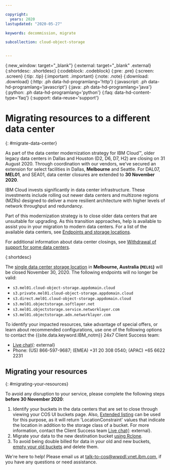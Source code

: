 ```yaml
---

copyright:
  years: 2020
lastupdated: "2020-05-27"

keywords: decommission, migrate

subcollection: cloud-object-storage


---
```

{:new_window: target="_blank"}
{:external: target="_blank" .external}
{:shortdesc: .shortdesc}
{:codeblock: .codeblock}
{:pre: .pre}
{:screen: .screen}
{:tip: .tip}
{:important: .important}
{:note: .note}
{:download: .download} 
{:http: .ph data-hd-programlang='http'} 
{:javascript: .ph data-hd-programlang='javascript'} 
{:java: .ph data-hd-programlang='java'} 
{:python: .ph data-hd-programlang='python'}
{:faq: data-hd-content-type='faq'}
{:support: data-reuse='support'}

# Migrating resources to a different data center
{: #migrate-data-center}

As part of the data center modernization strategy for IBM Cloud™, older legacy data centers in Dallas and Houston (D2, D6, D7, H2) are closing on 31 August 2020. Through coordination with our vendors, we’ve secured an extension for select facilities in Dallas, **Melbourne** and Seattle. For DAL07, **MEL01**, and SEA01, data center closures are extended to **30 November 2020**.

IBM Cloud invests significantly in data center infrastructure. These investments include rolling out newer data centers and multizone regions (MZRs) designed to deliver a more resilient architecture with higher levels of network throughput and redundancy. 

Part of this modernization strategy is to close older data centers that are unsuitable for upgrading. As this transition approaches, help is available to assist you in your migration to modern data centers. For a list of the available data centers, see [Endpoints and storage locations](/docs/services/cloud-object-storage?topic=cloud-object-storage-endpoints).

For additional information about data center closings, see [Withdrawal of support for some data centers](/docs/get-support?topic=get-support-dc-migrate). 

{:shortdesc}

The [single data center storage location](/docs/cloud-object-storage?topic=cloud-object-storage-endpoints#endpoints-zone) in **Melbourne, Australia (`MEL01`)** will be closed November 30, 2020. The following endpoints will no longer be valid:

- `s3.mel01.cloud-object-storage.appdomain.cloud`
- `s3.private.mel01.cloud-object-storage.appdomain.cloud`
- `s3.direct.mel01.cloud-object-storage.appdomain.cloud`
- `s3.mel01.objectstorage.softlayer.net`
- `s3.mel01.objectstorage.service.networklayer.com`
- `s3.mel01.objectstorage.adn.networklayer.com`


To identify your impacted resources, take advantage of special offers, or learn about recommended configurations, use one of the following options to contact the {{site.data.keyword.IBM_notm}} 24x7 Client Success team: 
  * [Live chat](https://www.ibm.com/cloud/data-centers/?focusArea=WCP%20-%20Pooled%20CSM&contactmodule){: external}
  * Phone: (US) 866-597-9687; (EMEA) +31 20 308 0540; (APAC) +65 6622 2231


## Migrating your resources
{: #migrating-your-resources}
 
To avoid any disruption to your service, please complete the following steps **before 30 November 2020**: 

1. Identify your buckets in the data centers that are set to close through viewing your COS UI buckets page. Also, [Extended listing](/docs/cloud-object-storage?topic=cloud-object-storage-compatibility-api-bucket-operations#compatibility-api-list-buckets-extended) can be used for this purpose, as it will return 'LocationConstraint' values that indicate the location in addition to the storage class of a bucket. For more information, contact the Client Success team [Live chat](https://www.ibm.com/cloud/data-centers/?focusArea=WCP%20-%20Pooled%20CSM&contactmodule){: external}. 
2. Migrate your data to the new destination bucket [using Rclone](https://cloud.ibm.com/docs/services/cloud-object-storage?topic=cloud-object-storage-region-copy).
3. To avoid being double billed for data in your old and new buckets, [empty your old buckets](https://cloud.ibm.com/docs/cloud-object-storage?topic=cloud-object-storage-deleting-multiple-objects-patterns) and delete them. 



We're here to help! Please email us at talk-to-cos@wwpdl.vnet.ibm.com, if you have any questions or need assistance.



